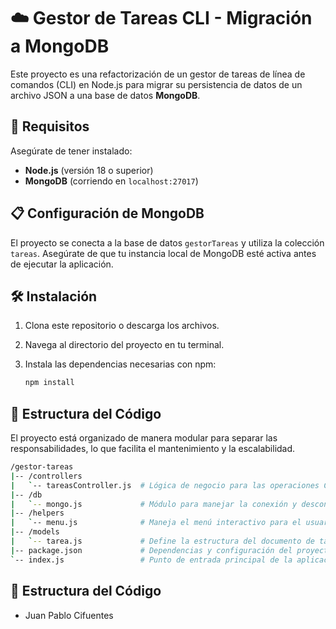 # ☁️ Gestor de Tareas CLI - Migración a MongoDB

Este proyecto es una refactorización de un gestor de tareas de línea de comandos (CLI) en Node.js para migrar su persistencia de datos de un archivo JSON a una base de datos **MongoDB**.

## 🚀 Requisitos

Asegúrate de tener instalado:

* **Node.js** (versión 18 o superior)
* **MongoDB** (corriendo en `localhost:27017`)

## 📋 Configuración de MongoDB

El proyecto se conecta a la base de datos `gestorTareas` y utiliza la colección `tareas`. Asegúrate de que tu instancia local de MongoDB esté activa antes de ejecutar la aplicación.

## 🛠️ Instalación

1.  Clona este repositorio o descarga los archivos.
2.  Navega al directorio del proyecto en tu terminal.
3.  Instala las dependencias necesarias con npm:

    ```bash
    npm install
    ```

## 📂 Estructura del Código

El proyecto está organizado de manera modular para separar las responsabilidades, lo que facilita el mantenimiento y la escalabilidad.

```bash
/gestor-tareas
|-- /controllers
|   `-- tareasController.js  # Lógica de negocio para las operaciones CRUD con MongoDB.
|-- /db
|   `-- mongo.js             # Módulo para manejar la conexión y desconexión de la base de datos.
|-- /helpers
|   `-- menu.js              # Maneja el menú interactivo para el usuario.
|-- /models
|   `-- tarea.js             # Define la estructura del documento de tarea para MongoDB.
|-- package.json             # Dependencias y configuración del proyecto.
`-- index.js                 # Punto de entrada principal de la aplicación.
```

## 📂 Estructura del Código 

 * Juan Pablo Cifuentes